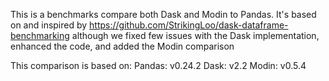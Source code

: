 This is a benchmarks compare both Dask and Modin to Pandas.
It's based on and inspired by https://github.com/StrikingLoo/dask-dataframe-benchmarking although we fixed few issues with the Dask implementation, enhanced the code, and added the Modin comparison

This comparison is based on:
Pandas: v0.24.2
Dask: v2.2
Modin: v0.5.4
 
